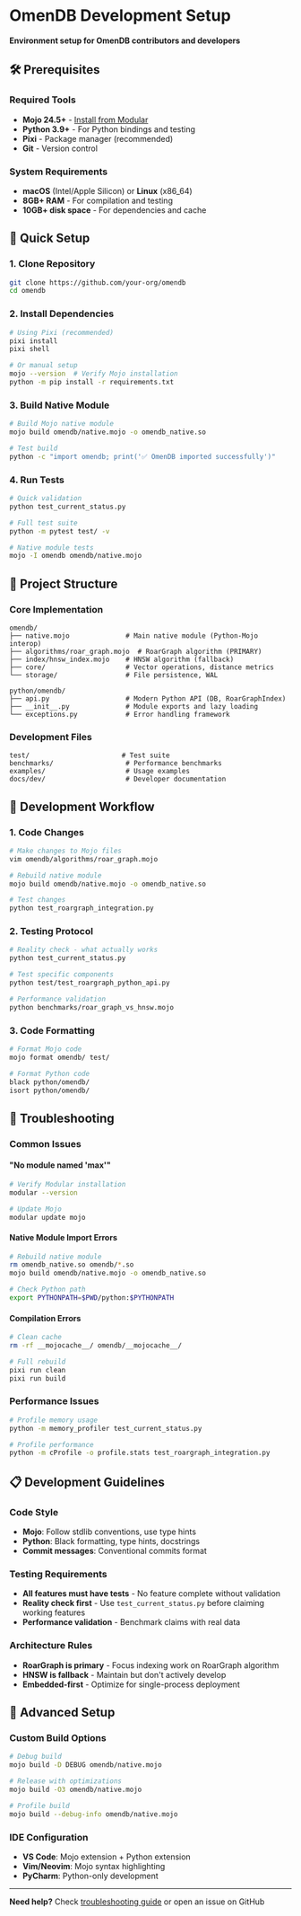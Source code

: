 # OmenDB Development Setup

**Environment setup for OmenDB contributors and developers**

## 🛠️ Prerequisites

### Required Tools
- **Mojo 24.5+** - [Install from Modular](https://www.modular.com/download)
- **Python 3.9+** - For Python bindings and testing
- **Pixi** - Package manager (recommended)
- **Git** - Version control

### System Requirements
- **macOS** (Intel/Apple Silicon) or **Linux** (x86_64)
- **8GB+ RAM** - For compilation and testing
- **10GB+ disk space** - For dependencies and cache

## 🚀 Quick Setup

### 1. Clone Repository
```bash
git clone https://github.com/your-org/omendb
cd omendb
```

### 2. Install Dependencies
```bash
# Using Pixi (recommended)
pixi install
pixi shell

# Or manual setup
mojo --version  # Verify Mojo installation
python -m pip install -r requirements.txt
```

### 3. Build Native Module  
```bash
# Build Mojo native module
mojo build omendb/native.mojo -o omendb_native.so

# Test build
python -c "import omendb; print('✅ OmenDB imported successfully')"
```

### 4. Run Tests
```bash
# Quick validation
python test_current_status.py

# Full test suite
python -m pytest test/ -v

# Native module tests
mojo -I omendb omendb/native.mojo
```

## 📁 Project Structure

### Core Implementation
```
omendb/
├── native.mojo              # Main native module (Python-Mojo interop)
├── algorithms/roar_graph.mojo  # RoarGraph algorithm (PRIMARY)
├── index/hnsw_index.mojo    # HNSW algorithm (fallback)
├── core/                    # Vector operations, distance metrics
└── storage/                 # File persistence, WAL

python/omendb/
├── api.py                   # Modern Python API (DB, RoarGraphIndex)
├── __init__.py              # Module exports and lazy loading
└── exceptions.py            # Error handling framework
```

### Development Files
```
test/                       # Test suite
benchmarks/                  # Performance benchmarks  
examples/                    # Usage examples
docs/dev/                    # Developer documentation
```

## 🧪 Development Workflow

### 1. Code Changes
```bash
# Make changes to Mojo files
vim omendb/algorithms/roar_graph.mojo

# Rebuild native module
mojo build omendb/native.mojo -o omendb_native.so

# Test changes
python test_roargraph_integration.py
```

### 2. Testing Protocol
```bash
# Reality check - what actually works
python test_current_status.py

# Test specific components  
python test/test_roargraph_python_api.py

# Performance validation
python benchmarks/roar_graph_vs_hnsw.mojo
```

### 3. Code Formatting
```bash
# Format Mojo code
mojo format omendb/ test/

# Format Python code
black python/omendb/
isort python/omendb/
```

## 🐛 Troubleshooting

### Common Issues

#### "No module named 'max'"
```bash
# Verify Modular installation
modular --version

# Update Mojo
modular update mojo
```

#### Native Module Import Errors
```bash
# Rebuild native module
rm omendb_native.so omendb/*.so
mojo build omendb/native.mojo -o omendb_native.so

# Check Python path
export PYTHONPATH=$PWD/python:$PYTHONPATH
```

#### Compilation Errors
```bash
# Clean cache
rm -rf __mojocache__/ omendb/__mojocache__/

# Full rebuild
pixi run clean
pixi run build
```

### Performance Issues
```bash
# Profile memory usage
python -m memory_profiler test_current_status.py

# Profile performance
python -m cProfile -o profile.stats test_roargraph_integration.py
```

## 📋 Development Guidelines

### Code Style
- **Mojo**: Follow stdlib conventions, use type hints
- **Python**: Black formatting, type hints, docstrings
- **Commit messages**: Conventional commits format

### Testing Requirements
- **All features must have tests** - No feature complete without validation
- **Reality check first** - Use `test_current_status.py` before claiming working features
- **Performance validation** - Benchmark claims with real data

### Architecture Rules
- **RoarGraph is primary** - Focus indexing work on RoarGraph algorithm
- **HNSW is fallback** - Maintain but don't actively develop
- **Embedded-first** - Optimize for single-process deployment

## 🔧 Advanced Setup

### Custom Build Options
```bash
# Debug build
mojo build -D DEBUG omendb/native.mojo

# Release with optimizations  
mojo build -O3 omendb/native.mojo

# Profile build
mojo build --debug-info omendb/native.mojo
```

### IDE Configuration
- **VS Code**: Mojo extension + Python extension
- **Vim/Neovim**: Mojo syntax highlighting
- **PyCharm**: Python-only development

---

**Need help?** Check [troubleshooting guide](troubleshooting.md) or open an issue on GitHub